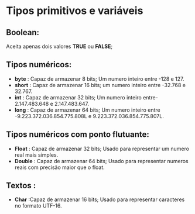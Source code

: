 # Tipos primitivos e variáveis 
 
## Boolean:
   Aceita apenas dois valores **TRUE** ou **FALSE**;


## Tipos numéricos:
 
- **byte** : Capaz de armazenar 8 bits; Um numero inteiro entre -128 e 127.
- **short** : Capaz de armazenar 16 bits; um numero inteiro entre -32.768 e 32.767.
- **int** : Capaz de armazenar 32 bits; Um numero inteiro entre-2.147.483.648 e 2.147.483.647.
- **long** : Capaz de armazenar 64 bits; Um numero inteiro entre -9.223.372.036.854.775.808L e 9.223.372.036.854.775.807L.
    
## Tipos numéricos com ponto flutuante:
- **Float** :  Capaz de armazenar 32 bits; Usado para representar um numero real mais simples.
- **Double** : Capaz de armazenar 64 bits; Usado para representar numeros reais com precisão maior que o float.

## Textos : 
- **Char** :Capaz de armazenar 16 bits;  Usado para representar caracteres no formato UTF-16.
